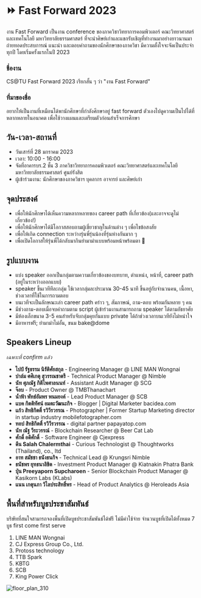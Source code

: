 # ⏩ Fast Forward 2023
งาน Fast Forward เป็นงาน conference ของภาควิชาวิทยาการคอมพิวเตอร์ คณะวิทยาศาสตร์และเทคโนโลยี มหาวิทยาลัยธรรมศาสตร์ ที่จะนำศิษย์เก่าและแขกรับเชิญที่ทำงานมาอย่างยาวนานมาถ่ายทอดประสบการณ์ แนะนำ และตอบคำถามของนักศึกษาของภาควิชา มีความตั้งใจจะจัดเป็นประจำทุกปี โดยเริ่มครั้งแรกในปี 2023

### ชื่องาน
CS@TU Fast Forward 2023 เรียกสั้น ๆ ว่า "งาน Fast Forward"

### ที่มาของชื่อ
อยากให้เป็นงานที่เหมือนได้พานักศึกษาที่กำลังศึกษาอยู่ fast forward ตัวเองไปดูความเป็นไปได้ที่หลากหลายในอนาคต เพื่อใช้วางแผนและเตรียมตัวก่อนสำเร็จการศึกษา

## วัน-เวลา-สถานที่
- วันเสาร์ที่ 28 มกราคม 2023
- เวลา: 10:00 - 16:00
- จัดที่อาคารบร.2 ชั้น 3 ภาควิชาวิทยาการคอมพิวเตอร์ คณะวิทยาศาสตร์และเทคโนโลยี มหาวิทยาลัยธรรมศาสตร์ ศูนย์รังสิต
- ผู้เข้าร่วมงาน: นักศึกษาของภาควิชาฯ บุคลากร อาจารย์ และศิษย์เก่า

## จุดประสงค์
- เพื่อให้นักศึกษาได้เห็นความหลากหลายของ career path ที่เกี่ยวข้อง(และอาจจะดูไม่เกี่ยวข้อง!)
- เพื่อให้นักศึกษาได้มีโอกาสสอบถามผู้เชี่ยวชาญในด้านต่าง ๆ เพื่อไขข้อสงสัย
- เพื่อให้เกิด connection ระหว่างรุ่นพี่รุ่นน้องที่รุ่นห่างกันมาก ๆ
- เพื่อเปิดโอกาสให้รุ่นพี่ได้กลับมากินยำมาม่าแบบพร้อมหน้าพร้อมตา 🤤

## รูปแบบงาน
- แบ่ง speaker ออกเป็นกลุ่มตามความเกี่ยวข้องของบทบาท, ตำแหน่ง, หน้าที่, career path (อยู่ในระหว่างออกแบบ)
- speaker ขึ้นเวทีทีละกลุ่ม ใช้เวลากลุ่มละประมาณ 30-45 นาที ขึ้นอยู่กับจำนวนคน, เนื้อหา, ช่วงเวลาที่ใช้ในการถามตอบ
- บนเวทีจะเป็นลักษณะเล่า career path คร่าว ๆ, สัมภาษณ์, ถาม-ตอบ พร้อมกันหลาย ๆ คน
- มีช่วงถาม-ตอบเมื่อจบคำถามตาม script ผู้เข้าร่วมงานสามารถถาม speaker ได้ตามอัธยาศัย
- มีห้องเล็กขนาด 3-5 คนสำหรับจับกลุ่มคุยกันแบบ private ได้ถ้าช่วงเวลาบนเวทียังไม่หนำใจ
- มีอาหารฟรี; ยำมาม่าไม่อั้น, ขนม bake@dome

## Speakers Lineup
*เฉพาะที่ confirm แล้ว*
- **ไปป์ รัฐธรรม นิรัติศัยสกุล** - Engineering Manager @ LINE MAN Wongnai
- **ปาล์ม ศศิเกตุ สุวรรณชาตรี** - Technical Product Manager @ Nimble
- **นัท ศุภณัฐ กิติไพศาลนนท์** - Assistant Audit Manager @ SCG
- **จ๊อบ** - Product Owner @ TMBThanachart
- **น้ำฟ้า พัทธ์อัมพร พนมยงค์** - Lead Product Manager @ SCB
- **แบค กิตติทัศน์ อมตะวัฒนะกิจ** - Blogger | Digital Marketer bacidea.com
- **แก้ว สิทธิกิตติ์ รวิวีรวรรณ** - Photographer | Former Startup Marketing director in startup industry mobilefotographer.com
- **ทอป สิทธิกิตติ์ รวิวีรวรรณ** - digital partner papayatop.com
- **นัท ณัฐ วีระวรรณ์** - Blockchain Researcher @ Beer Cat Lab
- **ศักดิ์ อดิศักดิ์** - Software Engineer @ Cjexpress
- **ดีน Salah Chalermthai** - Curious Technologist @ Thoughtworks (Thailand), co., ltd
- **อาท สมัชชา ธนังธนกิจ** - Technical Lead @ Krungsri Nimble
- **ธนัชพร ยุทธนาลิขิต** - Investment Product Manager @ Kiatnakin Phatra Bank
- **ปุ่น Preeyaporn Supcharoen** - Senior Blockchain Product Manager @ Kasikorn Labs (KLabs)
- **แนน เกตุนภา วิไลประสิทธิ์พร** - Head of Product Analytics @ Heroleads Asia

## พื้นที่สำหรับบูธประชาสัมพันธ์
บริษัทที่สนใจสามารถจองพื้นที่เปิดบูธประชาสัมพันธ์ได้ฟรี ไม่มีค่าใช้จ่าย จำนวนบูธที่เปิดได้ทั้งหมด 7 บูธ first come first serve
1. LINE MAN Wongnai
2. CJ Express Group Co., Ltd.
3. Protoss technology
4. TTB Spark
5. KBTG
6. SCB
7. King Power Click

![floor_plan_310](https://user-images.githubusercontent.com/811559/213130816-5643279a-193d-4f88-9d67-4b22a31e3d01.jpg)
